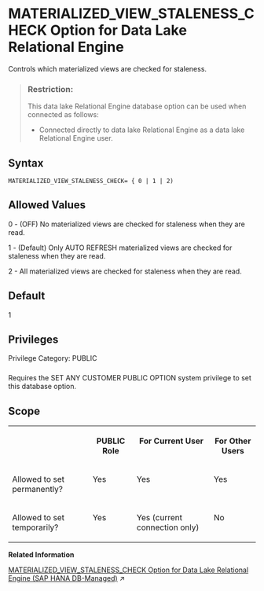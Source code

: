 <!-- loioaa769ea2e3b54c92a0b6b2fd1f7e44bc -->

# MATERIALIZED\_VIEW\_STALENESS\_CHECK Option for Data Lake Relational Engine

Controls which materialized views are checked for staleness.



> ### Restriction:  
> This data lake Relational Engine database option can be used when connected as follows:
> 
> -   Connected directly to data lake Relational Engine as a data lake Relational Engine user.



<a name="loioaa769ea2e3b54c92a0b6b2fd1f7e44bc__mv_staleness_check_syntax1"/>

## Syntax

```
MATERIALIZED_VIEW_STALENESS_CHECK= { 0 | 1 | 2)
```



<a name="loioaa769ea2e3b54c92a0b6b2fd1f7e44bc__mv_staleness_check_values1"/>

## Allowed Values

0 - \(OFF\) No materialized views are checked for staleness when they are read.

1 - \(Default\) Only AUTO REFRESH materialized views are checked for staleness when they are read.

2 - All materialized views are checked for staleness when they are read.



<a name="loioaa769ea2e3b54c92a0b6b2fd1f7e44bc__mv_staleness_check_default1"/>

## Default

1



<a name="loioaa769ea2e3b54c92a0b6b2fd1f7e44bc__mv_staleness_check_priv1"/>

## Privileges

Privilege Category: PUBLIC



### 

Requires the SET ANY CUSTOMER PUBLIC OPTION system privilege to set this database option.



<a name="loioaa769ea2e3b54c92a0b6b2fd1f7e44bc__mv_staleness_check_scope"/>

## Scope


<table>
<tr>
<th valign="top">

 



</th>
<th valign="top">

PUBLIC Role



</th>
<th valign="top">

For Current User



</th>
<th valign="top">

For Other Users



</th>
</tr>
<tr>
<td valign="top">

Allowed to set permanently?



</td>
<td valign="top">

Yes



</td>
<td valign="top">

Yes



</td>
<td valign="top">

Yes



</td>
</tr>
<tr>
<td valign="top">

Allowed to set temporarily?



</td>
<td valign="top">

Yes



</td>
<td valign="top">

Yes \(current connection only\)



</td>
<td valign="top">

No



</td>
</tr>
</table>

**Related Information**  


[MATERIALIZED_VIEW_STALENESS_CHECK Option for Data Lake Relational Engine (SAP HANA DB-Managed)](https://help.sap.com/viewer/a898e08b84f21015969fa437e89860c8/2023_1_QRC/en-US/7f412b6887e147db9f22903b91bba87d.html "Controls which materialized views are checked for staleness.") :arrow_upper_right:

